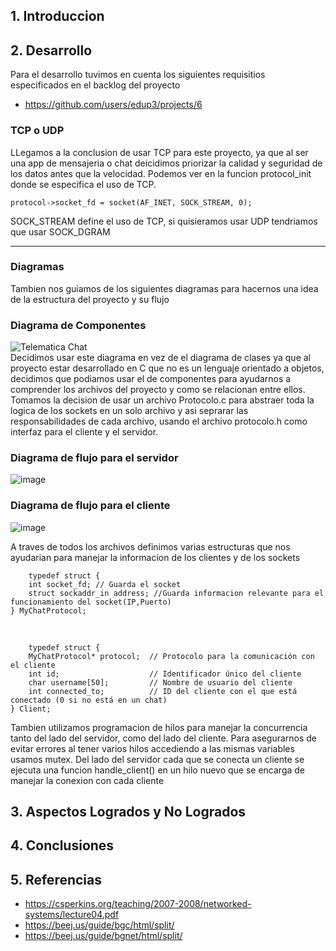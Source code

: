 ## 1. Introduccion
## 2. Desarrollo
Para el desarrollo tuvimos en cuenta los siguientes requisitios especificados en el backlog del proyecto
* https://github.com/users/edup3/projects/6

### TCP o UDP  
LLegamos a la conclusion de usar TCP para este proyecto, ya que al ser una app de mensajeria o chat deicidimos priorizar la calidad y seguridad de los datos antes que la velocidad. Podemos ver en la funcion protocol_init donde se especifica el uso de TCP.  

    protocol->socket_fd = socket(AF_INET, SOCK_STREAM, 0);
SOCK_STREAM define el uso de TCP, si quisieramos usar UDP tendriamos que usar SOCK_DGRAM
____
### Diagramas  
Tambien nos guiamos de los siguientes diagramas para hacernos una idea de la estructura del proyecto y su flujo  

### Diagrama de Componentes
![Telematica Chat](https://github.com/user-attachments/assets/5033be72-31db-45c1-9bf0-521882f9e373)  
Decidimos usar este diagrama en vez de el diagrama de clases
ya que al proyecto estar desarrollado en C que no es un lenguaje orientado a objetos, decidimos que podiamos usar el de componentes para ayudarnos 
a comprender los archivos del proyecto y como se relacionan entre ellos. Tomamos la decision de usar un archivo Protocolo.c para abstraer toda la logica de los sockets en 
un solo archivo y asi seprarar las responsabilidades de cada archivo, usando el archivo protocolo.h como interfaz para el cliente y el servidor.
### Diagrama de flujo para el servidor
![image](https://github.com/user-attachments/assets/531faeb4-f63c-4b69-98aa-3f419dcd93ad)

### Diagrama de flujo para el cliente
![image](https://github.com/user-attachments/assets/af0ec4df-f9ab-43b1-bba4-3340959ab307)

A traves de todos los archivos definimos varias estructuras que nos ayudarian para manejar la informacion de los clientes y de los sockets  
  
        typedef struct {
        int socket_fd; // Guarda el socket
        struct sockaddr_in address; //Guarda informacion relevante para el funcionamiento del socket(IP,Puerto)
    } MyChatProtocol; 

<br />
    
        typedef struct {
        MyChatProtocol* protocol;  // Protocolo para la comunicación con el cliente
        int id;                    // Identificador único del cliente
        char username[50];         // Nombre de usuario del cliente
        int connected_to;          // ID del cliente con el que está conectado (0 si no está en un chat)
    } Client;
Tambien utilizamos programacion de hilos para manejar la concurrencia tanto del lado del servidor, como del lado del cliente. Para asegurarnos de evitar errores al tener varios hilos accediendo a las mismas variables usamos mutex.
Del lado del servidor cada que se conecta un cliente se ejecuta una funcion handle_client() en un hilo nuevo que se encarga de manejar la conexion con cada cliente



## 3. Aspectos Logrados y No Logrados
## 4. Conclusiones
## 5. Referencias
* https://csperkins.org/teaching/2007-2008/networked-systems/lecture04.pdf
* https://beej.us/guide/bgc/html/split/
* https://beej.us/guide/bgnet/html/split/
